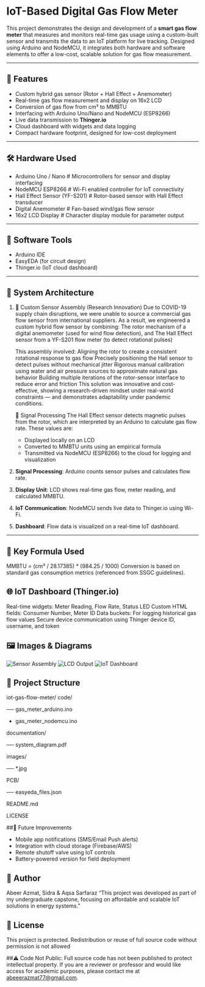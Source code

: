 # IoT-Based Digital Gas Flow Meter

This project demonstrates the design and development of a **smart gas flow meter** that measures and monitors real-time gas usage using a custom-built sensor and transmits the data to an IoT platform for live tracking. Designed using Arduino and NodeMCU, it integrates both hardware and software elements to offer a low-cost, scalable solution for gas flow measurement.

---

## 📌 Features

- Custom hybrid gas sensor (Rotor + Hall Effect + Anemometer)
- Real-time gas flow measurement and display on 16x2 LCD
- Conversion of gas flow from cm³ to MMBTU
- Interfacing with Arduino Uno/Nano and NodeMCU (ESP8266)
- Live data transmission to **Thinger.io**
- Cloud dashboard with widgets and data logging
- Compact hardware footprint, designed for low-cost deployment

---

## 🛠️ Hardware Used

- Arduino Uno / Nano  #	Microcontrollers for sensor and display interfacing
- NodeMCU ESP8266  # Wi-Fi enabled controller for IoT connectivity
- Hall Effect Sensor (YF-S201)  #	Rotor-based sensor with Hall Effect transducer
- Digital Anemometer # Fan-based wind/gas flow sensor
- 16x2 LCD Display  # Character display module for parameter output



---

## 🧰 Software Tools

- Arduino IDE  
- EasyEDA (for circuit design)  
- Thinger.io (IoT cloud dashboard)  

---

## 🧠 System Architecture

1. 🔧 Custom Sensor Assembly (Research Innovation)
   Due to COVID-19 supply chain disruptions, we were unable to source a commercial gas flow sensor from international suppliers. As a result, we engineered a custom hybrid flow sensor by combining:
   The rotor mechanism of a digital anemometer (used for wind flow detection), and
   The Hall Effect sensor from a YF-S201 flow meter (to detect rotational pulses)

   This assembly involved:
   Aligning the rotor to create a consistent rotational response to gas flow
   Precisely positioning the Hall sensor to detect pulses without mechanical jitter
   Rigorous manual calibration using water and air pressure sources to approximate natural gas behavior
   Building multiple iterations of the rotor-sensor interface to reduce error and friction
   This solution was innovative and cost-effective, showing a research-driven mindset under real-world constraints — and demonstrates adaptability under pandemic conditions.

   🧪 Signal Processing
      The Hall Effect sensor detects magnetic pulses from the rotor, which are interpreted by an Arduino to calculate gas flow rate. These values are:
     - Displayed locally on an LCD
     - Converted to MMBTU units using an empirical formula
     - Transmitted via NodeMCU (ESP8266) to the cloud for logging and visualization

2. **Signal Processing**: Arduino counts sensor pulses and calculates flow rate.
3. **Display Unit**: LCD shows real-time gas flow, meter reading, and calculated MMBTU.
4. **IoT Communication**: NodeMCU sends live data to Thinger.io using Wi-Fi.
5. **Dashboard**: Flow data is visualized on a real-time IoT dashboard.

---

## 🔣 Key Formula Used

MMBTU = (cm³ / 28.17385) * (984.25 / 1000)
Conversion is based on standard gas consumption metrics (referenced from SSGC guidelines).

## 🌐 IoT Dashboard (Thinger.io)

Real-time widgets: Meter Reading, Flow Rate, Status LED
Custom HTML fields: Consumer Number, Meter ID
Data buckets: For logging historical gas flow values
Secure device communication using Thinger device ID, username, and token

## 🖼️ Images & Diagrams

![Sensor Assembly](images/sensor_assembly.jpg)
![LCD Output](images/lcd_display.jpg)
![IoT Dashboard](images/dashboard.jpg)

## 📁 Project Structure

iot-gas-flow-meter/
code/

 ── gas_meter_arduino.ino

  - gas_meter_nodemcu.ino
    
documentation/

 ── system_diagram.pdf
 
images/

 ── *.jpg
 
 PCB/
 
 ── easyeda_files.json
 
README.md
 
LICENSE

##🚀 Future Improvements
- Mobile app notifications (SMS/Email Push alerts)
- Integration with cloud storage (Firebase/AWS)
- Remote shutoff valve using IoT controls
- Battery-powered version for field deployment

## 👤 Author
Abeer Azmat, Sidra & Aqsa Sarfaraz
“This project was developed as part of my undergraduate capstone, focusing on affordable and scalable IoT solutions in energy systems.”

## 📜 License
This project is protected. Redistribution or reuse of full source code without permission is not allowed

##⚠️ Code Not Public:
Full source code has not been published to protect intellectual property. If you are a reviewer or professor and would like access for academic purposes, please contact me at abeeerazmat77@gmail.com.

